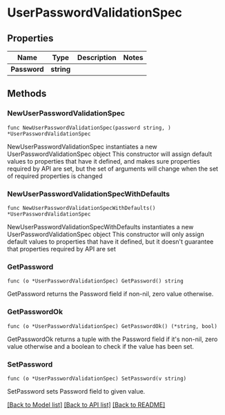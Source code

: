 # UserPasswordValidationSpec

## Properties

Name | Type | Description | Notes
------------ | ------------- | ------------- | -------------
**Password** | **string** |  | 

## Methods

### NewUserPasswordValidationSpec

`func NewUserPasswordValidationSpec(password string, ) *UserPasswordValidationSpec`

NewUserPasswordValidationSpec instantiates a new UserPasswordValidationSpec object
This constructor will assign default values to properties that have it defined,
and makes sure properties required by API are set, but the set of arguments
will change when the set of required properties is changed

### NewUserPasswordValidationSpecWithDefaults

`func NewUserPasswordValidationSpecWithDefaults() *UserPasswordValidationSpec`

NewUserPasswordValidationSpecWithDefaults instantiates a new UserPasswordValidationSpec object
This constructor will only assign default values to properties that have it defined,
but it doesn't guarantee that properties required by API are set

### GetPassword

`func (o *UserPasswordValidationSpec) GetPassword() string`

GetPassword returns the Password field if non-nil, zero value otherwise.

### GetPasswordOk

`func (o *UserPasswordValidationSpec) GetPasswordOk() (*string, bool)`

GetPasswordOk returns a tuple with the Password field if it's non-nil, zero value otherwise
and a boolean to check if the value has been set.

### SetPassword

`func (o *UserPasswordValidationSpec) SetPassword(v string)`

SetPassword sets Password field to given value.



[[Back to Model list]](../README.md#documentation-for-models) [[Back to API list]](../README.md#documentation-for-api-endpoints) [[Back to README]](../README.md)


